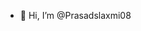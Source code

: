 - 👋 Hi, I’m @Prasadslaxmi08

<!---
Prasadslaxmi08/Prasadslaxmi08 is a ✨ special ✨ repository because its `README.md` (this file) appears on your GitHub profile.
You can click the Preview link to take a look at your changes.
--->
